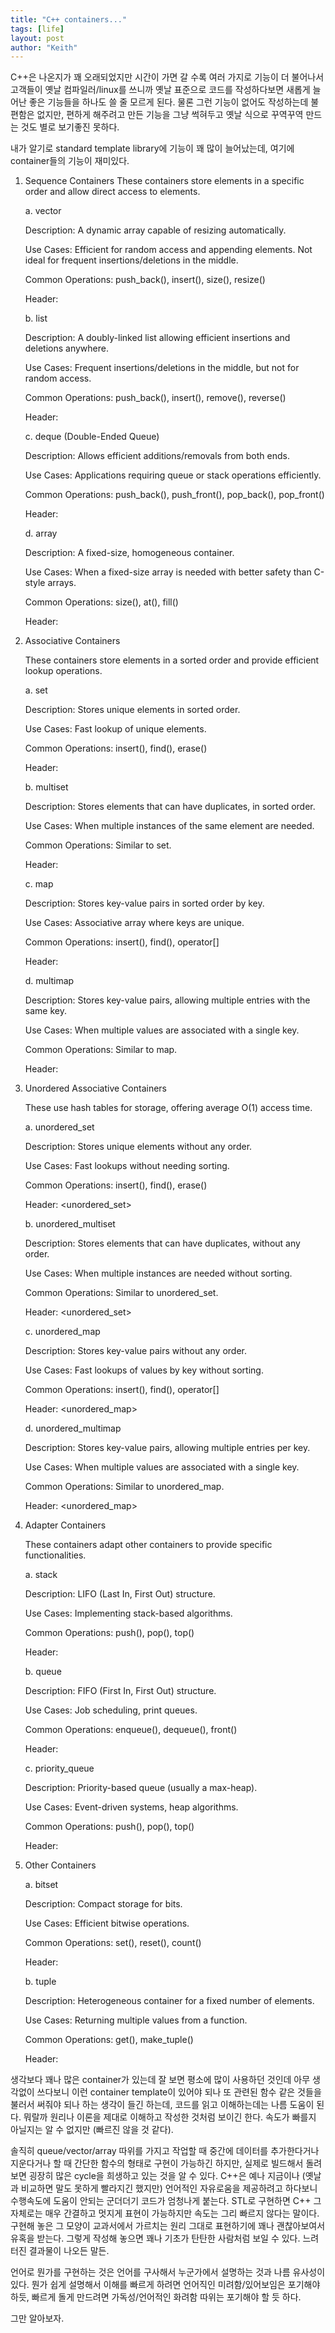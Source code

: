 ```yaml
---
title: "C++ containers..."
tags: [life]
layout: post
author: "Keith"
---
```


C++은 나온지가 꽤 오래되었지만 시간이 가면 갈 수록 여러 가지로 기능이 더 불어나서 고객들이 옛날 컴파일러/linux를 쓰니까 옛날 표준으로 코드를 작성하다보면 새롭게 늘어난 좋은 기능들을 하나도 쓸 줄 모르게 된다. 물론 그런 기능이 없어도 작성하는데 불편함은 없지만, 편하게 해주려고 만든 기능을 그냥 썩혀두고 옛날 식으로 꾸역꾸역 만드는 것도 별로 보기좋진 못하다.

내가 알기로 standard template library에 기능이 꽤 많이 늘어났는데, 여기에 container들의 기능이 재미있다.

1. Sequence Containers
  These containers store elements in a specific order and allow direct access to elements.
 
   a. vector
   
   Description: A dynamic array capable of resizing automatically.
   
   Use Cases: Efficient for random access and appending elements. Not ideal for frequent insertions/deletions in the middle.
  
   Common Operations: push_back(), insert(), size(), resize()

   Header: <vector>

   b. list

   Description: A doubly-linked list allowing efficient insertions and deletions anywhere.

   Use Cases: Frequent insertions/deletions in the middle, but not for random access.

   Common Operations: push_back(), insert(), remove(), reverse()

   Header: <list>

   c. deque (Double-Ended Queue)

   Description: Allows efficient additions/removals from both ends.

   Use Cases: Applications requiring queue or stack operations efficiently.

   Common Operations: push_back(), push_front(), pop_back(), pop_front()

   Header: <deque>

   d. array

   Description: A fixed-size, homogeneous container.

   Use Cases: When a fixed-size array is needed with better safety than C-style arrays.

   Common Operations: size(), at(), fill()

   Header: <array>

2. Associative Containers

   These containers store elements in a sorted order and provide efficient lookup operations.

   a. set

   Description: Stores unique elements in sorted order.

   Use Cases: Fast lookup of unique elements.

   Common Operations: insert(), find(), erase()

   Header: <set>

   b. multiset
   
   Description: Stores elements that can have duplicates, in sorted order.
   
   Use Cases: When multiple instances of the same element are needed.
   
   Common Operations: Similar to set.
   
   Header: <set>
   
   c. map
   
   Description: Stores key-value pairs in sorted order by key.
   
   Use Cases: Associative array where keys are unique.
   
   Common Operations: insert(), find(), operator[]
   
   Header: <map>
   
   d. multimap
   
   Description: Stores key-value pairs, allowing multiple entries with the same key.
   
   Use Cases: When multiple values are associated with a single key.
   
   Common Operations: Similar to map.
   
   Header: <map>

3. Unordered Associative Containers
   
   These use hash tables for storage, offering average O(1) access time.

   a. unordered_set
   
   Description: Stores unique elements without any order.
   
   Use Cases: Fast lookups without needing sorting.
   
   Common Operations: insert(), find(), erase()
   
   Header: <unordered_set>
   
   b. unordered_multiset
   
   Description: Stores elements that can have duplicates, without any order.
   
   Use Cases: When multiple instances are needed without sorting.

   Common Operations: Similar to unordered_set.

   Header: <unordered_set>
   
   c. unordered_map
   
   Description: Stores key-value pairs without any order.
   
   Use Cases: Fast lookups of values by key without sorting.
   
   Common Operations: insert(), find(), operator[]
   
   Header: <unordered_map>
   
   d. unordered_multimap
   
   Description: Stores key-value pairs, allowing multiple entries per key.
   
   Use Cases: When multiple values are associated with a single key.
   
   Common Operations: Similar to unordered_map.

   Header: <unordered_map>

4. Adapter Containers

   These containers adapt other containers to provide specific functionalities.

   a. stack

   Description: LIFO (Last In, First Out) structure.

   Use Cases: Implementing stack-based algorithms.

   Common Operations: push(), pop(), top()

   Header: <stack>

   b. queue

   Description: FIFO (First In, First Out) structure.

   Use Cases: Job scheduling, print queues.
   
   Common Operations: enqueue(), dequeue(), front()
   
   Header: <queue>
   
   c. priority_queue

   Description: Priority-based queue (usually a max-heap).
   
   Use Cases: Event-driven systems, heap algorithms.
   
   Common Operations: push(), pop(), top()
   
   Header: <queue>
   
5. Other Containers
   
   a. bitset

   Description: Compact storage for bits.

   Use Cases: Efficient bitwise operations.
   
   Common Operations: set(), reset(), count()
   
   Header: <bitset>
   
   b. tuple
   
   Description: Heterogeneous container for a fixed number of elements.
   
   Use Cases: Returning multiple values from a function.
   
   Common Operations: get(), make_tuple()
   
   Header: <tuple>
   
생각보다 꽤나 많은 container가 있는데 잘 보면 평소에 많이 사용하던 것인데 아무 생각없이 쓰다보니 이런 container template이 있어야 되나 또 관련된 함수 같은 것들을 불러서 써줘야 되나 하는 생각이 들긴 하는데, 코드를 읽고 이해하는데는 나름 도움이 된다. 뭐랄까 원리나 이론을 제대로 이해하고 작성한 것처럼 보이긴 한다. 속도가 빠를지 아닐지는 알 수 없지만 (빠르진 않을 것 같다).

솔직히 queue/vector/array 따위를 가지고 작업할 때 중간에 데이터를 추가한다거나 지운다거나 할 때 간단한 함수의 형태로 구현이 가능하긴 하지만, 실제로 빌드해서 돌려보면 굉장히 많은 cycle을 희생하고 있는 것을 알 수 있다. C++은 예나 지금이나 (옛날과 비교하면 말도 못하게 빨라지긴 했지만) 언어적인 자유로움을 제공하려고 하다보니 수행속도에 도움이 안되는 군더더기 코드가 엄청나게 붙는다. STL로 구현하면 C++ 그 자체로는 매우 간결하고 멋지게 표현이 가능하지만 속도는 그리 빠르지 않다는 말이다. 구현해 놓은 그 모양이 교과서에서 가르치는 원리 그대로 표현하기에 꽤나 괜찮아보여서 유혹을 받는다. 그렇게 작성해 놓으면 꽤나 기초가 탄탄한 사람처럼 보일 수 있다. 느려터진 결과물이 나오든 말든.

언어로 뭔가를 구현하는 것은 언어를 구사해서 누군가에서 설명하는 것과 나름 유사성이 있다. 뭔가 쉽게 설명해서 이해를 빠르게 하려면 언어직인 미려함/있어보임은 포기해야 하듯, 빠르게 돌게 만드려면 가독성/언어적인 화려함 따위는 포기해야 할 듯 하다.

그만 알아보자.